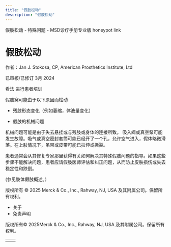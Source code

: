 ```yaml
---
title: "假肢松动"
description: "假肢松动"
---
```


﻿假肢松动 \- 特殊问题 \- MSD诊疗手册专业版 honeypot link

# 假肢松动

作者：Jan J. Stokosa, CP, American Prosthetics Institute, Ltd

已审核/已修订 3月 2024

看法 进行患者培训

假肢窝可能由于以下原因而松动

- 残肢形态变化（例如萎缩，体液量变化）

- 假肢的机械问题


机械问题可能是由于失去悬挂或与残肢或身体的连接所致。 吸入阀或真空泵可能发生故障。吸气或真空密封套筒可能已经开了一个孔，允许空气进入，假体略微滑落。在上肢情况下，吊带或皮带可能已拉伸或撕裂。

患者通常会从其修复专家那里获得有关如何解决其特殊假肢问题的指导。如果这些步骤不能解决问题，患者应请假肢医师评估和纠正问题，从而防止皮肤损伤或失去稳定性和跌倒。

(参见肢体假肢概述。）



版权所有 © 2025
Merck & Co., Inc., Rahway, NJ, USA 及其附属公司。保留所有权利。

- 关于
- 免责声明

版权所有© 2025Merck & Co., Inc., Rahway, NJ, USA 及其附属公司。保留所有权利。

|     |     |
| --- | --- |
|  |  |